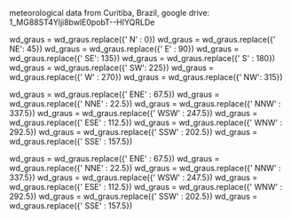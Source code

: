 meteorological data from Curitiba, Brazil, google drive: 1_MG88ST4Ylji8bwlE0pobT--HIYQRLDe

wd_graus = wd_graus.replace({' N'  :  0})
wd_graus = wd_graus.replace({' NE':  45})
wd_graus = wd_graus.replace({' E'  : 90})
wd_graus = wd_graus.replace({' SE': 135})
wd_graus = wd_graus.replace({' S' : 180})
wd_graus = wd_graus.replace({' SW': 225})
wd_graus = wd_graus.replace({' W' : 270})
wd_graus = wd_graus.replace({' NW': 315})

wd_graus = wd_graus.replace({' ENE'  :  67.5})
wd_graus = wd_graus.replace({' NNE'  :  22.5})
wd_graus = wd_graus.replace({' NNW'  :  337.5})
wd_graus = wd_graus.replace({' WSW'  :  247.5})
wd_graus = wd_graus.replace({' ESE'  :  112.5})
wd_graus = wd_graus.replace({' WNW'  :  292.5})
wd_graus = wd_graus.replace({' SSW'  :  202.5})
wd_graus = wd_graus.replace({' SSE'  :  157.5})

wd_graus = wd_graus.replace({' ENE'  :  67.5})
wd_graus = wd_graus.replace({' NNE'  :  22.5})
wd_graus = wd_graus.replace({' NNW'  :  337.5})
wd_graus = wd_graus.replace({' WSW'  :  247.5})
wd_graus = wd_graus.replace({' ESE'  :  112.5})
wd_graus = wd_graus.replace({' WNW'  :  292.5})
wd_graus = wd_graus.replace({' SSW'  :  202.5})
wd_graus = wd_graus.replace({' SSE'  :  157.5})
